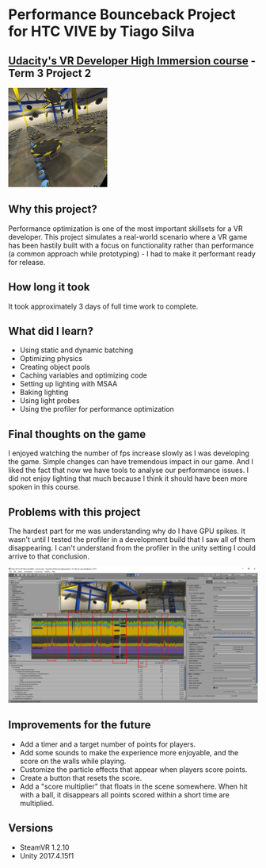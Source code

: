# Performance Bounceback Project for HTC VIVE by Tiago Silva
## [Udacity's VR Developer High Immersion course](https://www.udacity.com/course/vr-high-immersion-nanodegree--nd107) - Term 3 Project 2

![](./screenshot.jpg)

## Why this project?
Performance optimization is one of the most important skillsets for a VR developer. This project simulates a real-world scenario where a VR game has been hastily built with a focus on functionality rather than performance (a common approach while prototyping) - I had to make it performant ready for release.

## How long it took
It took approximately 3 days of full time work to complete.

## What did I learn?
- Using static and dynamic batching
- Optimizing physics
- Creating object pools
- Caching variables and optimizing code
- Setting up lighting with MSAA
- Baking lighting
- Using light probes
- Using the profiler for performance optimization

## Final thoughts on the game
I enjoyed watching the number of fps increase slowly as I was developing the game. Simple changes can have tremendous impact in our game. And I liked the fact that now we have tools to analyse our performance issues.
I did not enjoy lighting that much because I think it should have been more spoken in this course. 

## Problems with this project
The hardest part for me was understanding why do I have GPU spikes. It wasn't until I tested the profiler in a development build that I saw all of them disappearing. I can't understand from the profiler in the unity setting I could arrive to that conclusion.

![](./gpu_spikes.png)

## Improvements for the future
- Add a timer and a target number of points for players. 
- Add some sounds to make the experience more enjoyable, and the score on the walls while playing.
- Customize the particle effects that appear when players score points.
- Create a button that resets the score.
- Add a "score multiplier" that floats in the scene somewhere. When hit with a ball, it disappears all points scored within a short time are multiplied.

## Versions
- SteamVR 1.2.10
- Unity 2017.4.15f1